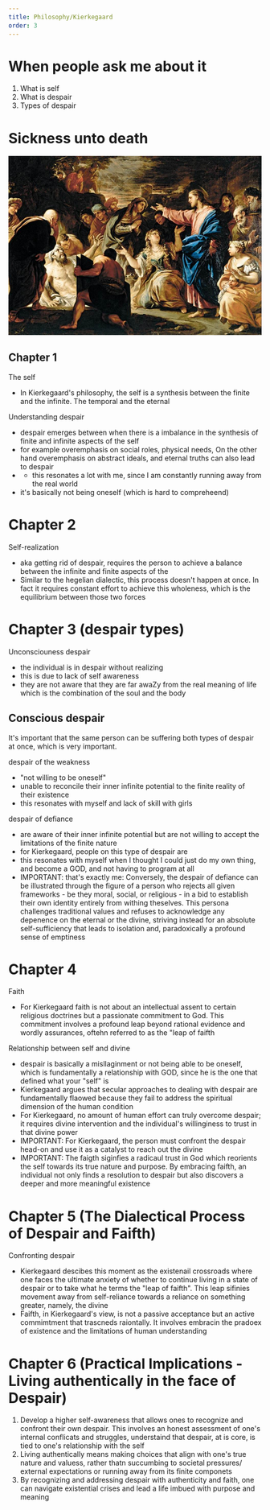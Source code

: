 ```yaml
---
title: Philosophy/Kierkegaard
order: 3
---
```


# When people ask me about it

1. What is self
2. What is despair
3. Types of despair

# Sickness unto death

![alt text](image.png)

## Chapter 1

The self
- In Kierkegaard's philosophy, the self is a synthesis between the finite and the infinite. The temporal and the eternal

Understanding despair
- despair emerges between when there is a imbalance in the synthesis of finite and infinite aspects of the self
- for example overemphasis on social roles, physical needs, On the other hand overemphasis on abstract ideals, and eternal truths can also lead to despair
- - this resonates a lot with me, since I am constantly running away from the real world
- it's basically not being oneself (which is hard to compreheend)

# Chapter 2

Self-realization
- aka getting rid of despair, requires the person to achieve a balance between the infinite and finite aspects of the 
- Similar to the hegelian dialectic, this process doesn't happen at once. In fact it requires constant effort to achieve this wholeness, which is the equilibrium between those two forces

# Chapter 3 (despair types)

Unconsciouness despair
- the individual is in despair without realizing
- this is due to lack of self awareness
- they are not aware that they are far awaZy from the real meaning of life which is the combination of the soul and the body

## Conscious despair

It's important that the same person can be suffering both types of despair at once, which is very important.

despair of the weakness
- "not willing to be oneself"
- unable to reconcile their inner infinite potential to the finite reality of their existence
- this resonates with myself and lack of skill with girls

despair of defiance
- are aware of their inner infinite potential but are not willing to accept the limitations of the finite nature
- for Kierkegaard, people on this type of despair are 
- this resonates with myself when I thought I could just do my own thing, and become a GOD, and not having to program at all
- IMPORTANT: that's exactly me: Conversely, the despair of defiance can be illustrated through the figure of a person who rejects all given frameworks - be they moral, social, or religious - in a bid to establish their own identity entirely from withing theselves. This persona challenges traditional values and refuses to acknowledge any depenence on the eternal or the divine, striving instead for an absolute self-sufficiency that leads to isolation and, paradoxically a profound sense of emptiness

# Chapter 4

Faith
- For Kierkegaard faith is not about an intellectual assent to certain religious doctrines but a passionate commitment to God. This commitment involves a profound leap beyond rational evidence and wordly assurances, oftehn referred to as the "leap of faifth


Relationship between self and divine
- despair is basically a misllaginment or not being able to be oneself, which is fundamentally a relationship with GOD, since he is the one that defined what your "self" is
- Kierkegaard argues that secular approaches to dealing with despair are fundamentally flaowed because they fail to address the spiritual dimension of the human condition
- For Kierkegaard, no amount of human effort can truly overcome despair; it requires divine intervention and the individual's willinginess to trust in that divine power
- IMPORTANT: For Kierkegaard, the person must confront the despair head-on and use it as a catalyst to reach out the divine
- IMPORTANT: The faigth siginfies a radicaul trust in God which reorients the self towards its true nature and purpose. By embracing faifth, an individual not only finds a resolution to despair but also discovers a deeper and more meaningful existence

# Chapter 5 (The Dialectical Process of Despair and Faifth)

Confronting despair
- Kierkegaard descibes this moment as the existenail crossroads where one faces the ultimate anxiety of whether to continue living in a state of despair or to take what he terms the "leap of faifth". This leap sifinies movement away from self-reliance towards a reliance on something greater, namely, the divine
- Faifth, in Kierkegaard's view, is not a passive acceptance but an active commimtment that trascneds raiontally. It involves embracin the pradoex of existence and the limitations of human understanding

# Chapter 6 (Practical Implications - Living authentically in the face of Despair)

1. Develop a higher self-awareness that allows ones to recognize and confront their own despair. This involves an honest assessment of one's internal conflicats and struggles, understaind that despair, at is core, is tied to one's relationship with the self
2. Living authentically means making choices that align with one's true nature and valuess, rather thatn succumbing to societal pressures/ external expectations or running away from its finite componets
3. By recognizing and addressing despair with authenticity and faith, one can navigate existential crises and lead a life imbued with purpose and meaning

